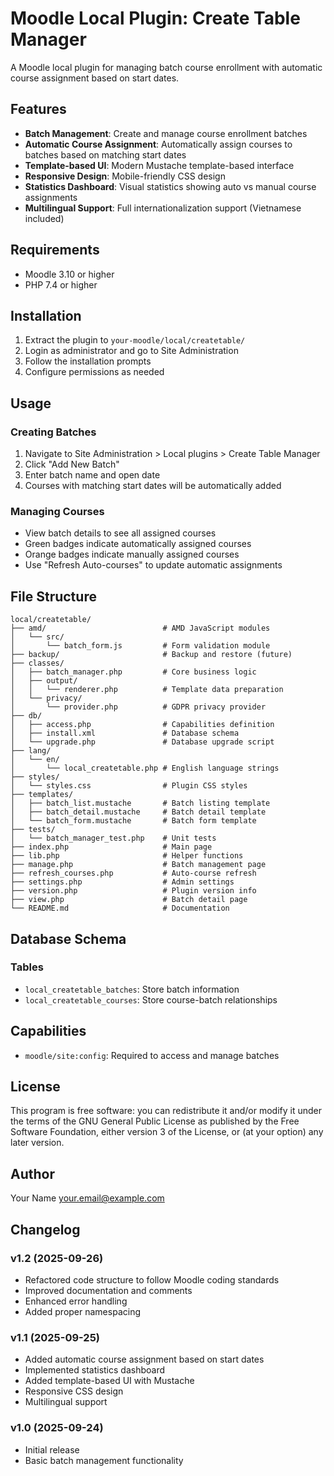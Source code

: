 # Moodle Local Plugin: Create Table Manager

A Moodle local plugin for managing batch course enrollment with automatic course assignment based on start dates.

## Features

- **Batch Management**: Create and manage course enrollment batches
- **Automatic Course Assignment**: Automatically assign courses to batches based on matching start dates
- **Template-based UI**: Modern Mustache template-based interface
- **Responsive Design**: Mobile-friendly CSS design
- **Statistics Dashboard**: Visual statistics showing auto vs manual course assignments
- **Multilingual Support**: Full internationalization support (Vietnamese included)

## Requirements

- Moodle 3.10 or higher
- PHP 7.4 or higher

## Installation

1. Extract the plugin to `your-moodle/local/createtable/`
2. Login as administrator and go to Site Administration
3. Follow the installation prompts
4. Configure permissions as needed

## Usage

### Creating Batches

1. Navigate to Site Administration > Local plugins > Create Table Manager
2. Click "Add New Batch"
3. Enter batch name and open date
4. Courses with matching start dates will be automatically added

### Managing Courses

- View batch details to see all assigned courses
- Green badges indicate automatically assigned courses
- Orange badges indicate manually assigned courses
- Use "Refresh Auto-courses" to update automatic assignments

## File Structure

```
local/createtable/
├── amd/                          # AMD JavaScript modules
│   └── src/
│       └── batch_form.js         # Form validation module
├── backup/                       # Backup and restore (future)
├── classes/
│   ├── batch_manager.php         # Core business logic
│   ├── output/
│   │   └── renderer.php          # Template data preparation
│   └── privacy/
│       └── provider.php          # GDPR privacy provider
├── db/
│   ├── access.php                # Capabilities definition
│   ├── install.xml               # Database schema
│   └── upgrade.php               # Database upgrade script
├── lang/
│   └── en/
│       └── local_createtable.php # English language strings
├── styles/
│   └── styles.css                # Plugin CSS styles
├── templates/
│   ├── batch_list.mustache       # Batch listing template
│   ├── batch_detail.mustache     # Batch detail template
│   └── batch_form.mustache       # Batch form template
├── tests/
│   └── batch_manager_test.php    # Unit tests
├── index.php                     # Main page
├── lib.php                       # Helper functions
├── manage.php                    # Batch management page
├── refresh_courses.php           # Auto-course refresh
├── settings.php                  # Admin settings
├── version.php                   # Plugin version info
├── view.php                      # Batch detail page
└── README.md                     # Documentation
```

## Database Schema

### Tables

- `local_createtable_batches`: Store batch information
- `local_createtable_courses`: Store course-batch relationships

## Capabilities

- `moodle/site:config`: Required to access and manage batches

## License

This program is free software: you can redistribute it and/or modify it under the terms of the GNU General Public License as published by the Free Software Foundation, either version 3 of the License, or (at your option) any later version.

## Author

Your Name <your.email@example.com>

## Changelog

### v1.2 (2025-09-26)
- Refactored code structure to follow Moodle coding standards
- Improved documentation and comments
- Enhanced error handling
- Added proper namespacing

### v1.1 (2025-09-25)
- Added automatic course assignment based on start dates
- Implemented statistics dashboard
- Added template-based UI with Mustache
- Responsive CSS design
- Multilingual support

### v1.0 (2025-09-24)
- Initial release
- Basic batch management functionality